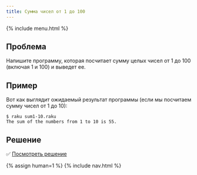 ```yaml
---
title: Сумма чисел от 1 до 100
---
```


{% include menu.html %}

## Проблема

Напишите программу, которая посчитает сумму целых чисел от 1 до 100 (включая 1 и
100) и выведет ее.

## Пример

Вот как выглядит ожидаемый результат программы (если мы посчитаем сумму чисел от
1 до 10):

```console
$ raku sum1-10.raku
The sum of the numbers from 1 to 10 is 55.
```

## Решение

✅ [Посмотреть решение](solution)

{% assign human=1 %}
{% include nav.html %}
